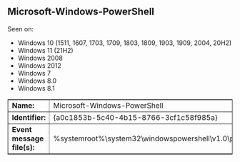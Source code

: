 ## Microsoft-Windows-PowerShell

Seen on:
* Windows 10 (1511, 1607, 1703, 1709, 1803, 1809, 1903, 1909, 2004, 20H2)
* Windows 11 (21H2)
* Windows 2008
* Windows 2012
* Windows 7
* Windows 8.0
* Windows 8.1

<table border="1" class="docutils">
  <tbody>
    <tr>
      <td><b>Name:</b></td>
      <td>Microsoft-Windows-PowerShell</td>
    </tr>
    <tr>
      <td><b>Identifier:</b></td>
      <td>{a0c1853b-5c40-4b15-8766-3cf1c58f985a}</td>
    </tr>
    <tr>
      <td><b>Event message file(s):</b></td>
      <td>%systemroot%\system32\windowspowershell\v1.0\psevents.dll</td>
    </tr>
  </tbody>
</table>

&nbsp;

